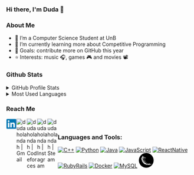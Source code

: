 ### Hi there, I'm Duda 👋


### About Me

- 🔭 I’m a Computer Science Student at UnB
- 🌱 I’m currently learning more about Competitive Programming
- 🥅 Goals: contribute more on GitHub this year
- ⭐ Interests: music 🎧, games 🎮 and movies 📽️


### Github Stats
<details>
<summary>GitHub Profile Stats</summary>
<img height="200em" align="center" alt="GitHub Stats" src="https://github-readme-stats.vercel.app/api?username=dudaholandah&show_icons=true&theme=tokyonight"  />
</details>

<details>
<summary>Most Used Languages</summary>
<img height="200em" align="center" alt="Most Used Languages" src="https://github-readme-stats.vercel.app/api/top-langs/?username=dudaholandah&layout=compact&theme=tokyonight&hide=haml,jupyter%20notebook&langs_count=8"/>
</details>  


<!--### Spotify Playing 🎧

[<img src="https://now-playing-codestackr.vercel.app/api/spotify-playing" alt="Duda Spotify Playing" width="350" />](https://open.spotify.com/user/kbunrghgtja0rwcs60d5b7lka)
-->

### Reach Me

[<img align="left" alt="dudaholandah | LinkedIn" width="28px" src="https://github.com/devicons/devicon/blob/v2.14.0/icons/linkedin/linkedin-original.svg" />][linkedin]
[<img align="left" alt="dudaholandah | Gmail" width="28px" src="https://github.com/TheDudeThatCode/TheDudeThatCode/blob/master/Assets/Gmail.svg" />][gmail]
[<img align="left" alt="dudaholandah | Codeforces" width="28px" src="https://art.npanuhin.me/SVG/Codeforces/Codeforces.colored.svg"/>][codeforces]
[<img align="left" alt="dudaholandah | Instagram" width="28px" src="https://github.com/TheDudeThatCode/TheDudeThatCode/blob/master/Assets/Instagram.svg" />][instagram]
[<img align="left" alt="dudaholandah | Steam" width="28px" src="https://upload.wikimedia.org/wikipedia/commons/8/83/Steam_icon_logo.svg" />][steam]

<!---[<img align="left" alt="dudaholandah | Twitter" width="28px" src="https://github.com/TheDudeThatCode/TheDudeThatCode/blob/master/Assets/Twitter.svg" />][twitter]-->

<br/>

### Languages and Tools:


[<img src="https://upload.wikimedia.org/wikipedia/commons/1/18/ISO_C%2B%2B_Logo.svg" width="36px" alt="C++" />][cpp]
[<img src="https://upload.wikimedia.org/wikipedia/commons/c/c3/Python-logo-notext.svg" width="38px" alt="Python" />][python]
[<img src="https://cdn.worldvectorlogo.com/logos/java-14.svg" width="36px" alt="Java" />][java]
[<img src="https://upload.wikimedia.org/wikipedia/commons/9/99/Unofficial_JavaScript_logo_2.svg" width="34px" alt="JavaScript" />][javascript]
[<img src="https://upload.wikimedia.org/wikipedia/commons/a/a7/React-icon.svg" width="38px" alt="ReactNative" />][reactnative]
[<img src="https://upload.wikimedia.org/wikipedia/commons/c/c3/Ruby_on_Rails_logo.svg" width="27px" alt="RubyRails" />][rubyrails]
[<img src="https://www.docker.com/wp-content/uploads/2022/03/Moby-logo.png" width="46px" alt="Docker" />][docker]
[<img src="https://www.vectorlogo.zone/logos/mysql/mysql-icon.svg" width="34px" alt="MySQL" />][mysql]
[<img src="flask_png.png" width="40px" alt="Flask" />][flask]

<!-- [<img src="https://upload.wikimedia.org/wikipedia/commons/3/3f/Git_icon.svg" width="42px" alt="Git" />][git] -->
<!-- [<img src="https://upload.wikimedia.org/wikipedia/commons/archive/3/35/20190417225046%21The_C_Programming_Language_logo.svg" width="46px" alt="C" />][c-lang] -->
<!-- [<img src="https://seeklogo.com/images/E/eclipse-logo-85FE4BEA34-seeklogo.com.png" width="42px" alt="Eclipse"/>][eclipse] -->
<!-- [<img src="https://upload.wikimedia.org/wikipedia/commons/9/98/Apache_NetBeans_Logo.svg" width="36px" alt="Netbeans" />][netbeans] -->
<!-- [<img src="https://cdn3.iconfinder.com/data/icons/popular-services-brands-vol-2/512/ubuntu-512.png" width="40px" alt="Ubuntu" />][ubuntu] -->
<!-- [<img src="https://upload.wikimedia.org/wikipedia/commons/9/9a/Visual_Studio_Code_1.35_icon.svg" width="40px" alt="Visual Studio Code" />][vscode] -->
<!---[<img src="https://reposcope.com/media/unknown/none/unknown/coq.png" width="40px" alt="Coq" />][coq]-->
<!---[<img src="https://upload.wikimedia.org/wikipedia/commons/9/91/Octicons-mark-github.svg" width="40px" alt="GitHub" />][github]-->

    

<!-- links-->
[linkedin]: https://www.linkedin.com/in/maria-eduarda-machado-de-holanda-4496a6202/
[gmail]: mailto:duda.mholanda@gmail.com
[codeforces]: https://codeforces.com/profile/dudaholandah
[twitter]: https://twitter.com/dudaholandah
[instagram]: https://www.instagram.com/dudaholandah/
[steam]: https://steamcommunity.com/id/dudaholandah/
[vscode]: https://code.visualstudio.com/docs
[github]: https://docs.github.com/pt/github
[cpp]: https://www.w3schools.com/cpp/default.asp
[c-lang]: https://en.cppreference.com/w/c/language
[ubuntu]: https://help.ubuntu.com/
[java]: https://www.w3schools.com/java/default.asp
[python]: https://www.w3schools.com/python/default.asp
[eclipse]: https://www.eclipse.org/getting_started/
[netbeans]: http://netbeans.apache.org/kb/
[coq]: https://coq.inria.fr/
[git]: https://git-scm.com/docs
[javascript]: https://developer.mozilla.org/pt-BR/docs/Web/JavaScript
[reactnative]: https://reactnative.dev/docs/getting-started
[flask]: https://flask.palletsprojects.com/en/2.1.x/
[docker]: https://docs.docker.com/desktop/
[mysql]: https://www.w3schools.com/mysql/default.asp
[rubyrails]: https://guides.rubyonrails.org/getting_started.html

